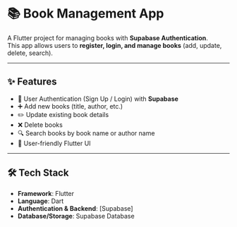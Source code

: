 # 📚 Book Management App

A Flutter project for managing books with **Supabase Authentication**.  
This app allows users to **register, login, and manage books** (add, update, delete, search).

---

## ✨ Features

- 🔐 User Authentication (Sign Up / Login) with **Supabase**
- ➕ Add new books (title, author, etc.)
- ✏️ Update existing book details
- ❌ Delete books
- 🔍 Search books by book name or author name
- 📱 User-friendly Flutter UI

---

## 🛠️ Tech Stack

- **Framework**: Flutter  
- **Language**: Dart  
- **Authentication & Backend**: [Supabase]  
- **Database/Storage**: Supabase Database
